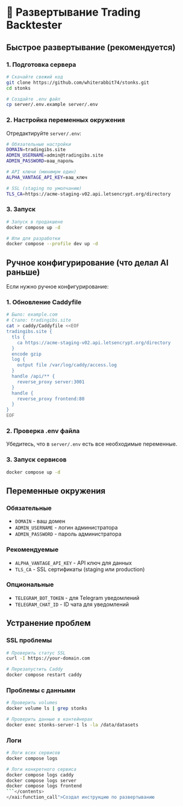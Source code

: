 # 🚀 Развертывание Trading Backtester

## Быстрое развертывание (рекомендуется)

### 1. Подготовка сервера

```bash
# Скачайте свежий код
git clone https://github.com/whiterabbit74/stonks.git
cd stonks

# Создайте .env файл
cp server/.env.example server/.env
```

### 2. Настройка переменных окружения

Отредактируйте `server/.env`:

```bash
# Обязательные настройки
DOMAIN=tradingibs.site
ADMIN_USERNAME=admin@tradingibs.site
ADMIN_PASSWORD=ваш_пароль

# API ключи (минимум один)
ALPHA_VANTAGE_API_KEY=ваш_ключ

# SSL (staging по умолчанию)
TLS_CA=https://acme-staging-v02.api.letsencrypt.org/directory
```

### 3. Запуск

```bash
# Запуск в продакшене
docker compose up -d

# Или для разработки
docker compose --profile dev up -d
```

## Ручное конфигурирование (что делал AI раньше)

Если нужно ручное конфигурирование:

### 1. Обновление Caddyfile
```bash
# Было: example.com
# Стало: tradingibs.site
cat > caddy/Caddyfile <<EOF
tradingibs.site {
  tls {
    ca https://acme-staging-v02.api.letsencrypt.org/directory
  }
  encode gzip
  log {
    output file /var/log/caddy/access.log
  }
  handle /api/** {
    reverse_proxy server:3001
  }
  handle {
    reverse_proxy frontend:80
  }
}
EOF
```

### 2. Проверка .env файла
Убедитесь, что в `server/.env` есть все необходимые переменные.

### 3. Запуск сервисов
```bash
docker compose up -d
```

## Переменные окружения

### Обязательные
- `DOMAIN` - ваш домен
- `ADMIN_USERNAME` - логин администратора
- `ADMIN_PASSWORD` - пароль администратора

### Рекомендуемые
- `ALPHA_VANTAGE_API_KEY` - API ключ для данных
- `TLS_CA` - SSL сертификаты (staging или production)

### Опциональные
- `TELEGRAM_BOT_TOKEN` - для Telegram уведомлений
- `TELEGRAM_CHAT_ID` - ID чата для уведомлений

## Устранение проблем

### SSL проблемы
```bash
# Проверить статус SSL
curl -I https://your-domain.com

# Перезапустить Caddy
docker compose restart caddy
```

### Проблемы с данными
```bash
# Проверить volumes
docker volume ls | grep stonks

# Проверить данные в контейнерах
docker exec stonks-server-1 ls -la /data/datasets
```

### Логи
```bash
# Логи всех сервисов
docker compose logs

# Логи конкретного сервиса
docker compose logs caddy
docker compose logs server
docker compose logs frontend
```</contents>
</xai:function_call">Создал инструкцию по развертыванию
